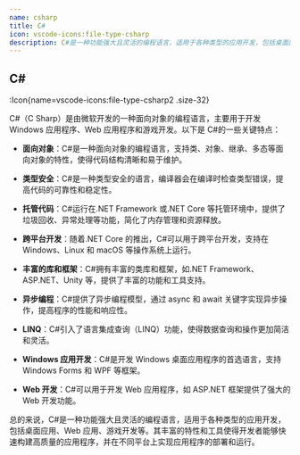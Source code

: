 ```yaml
---
name: csharp
title: C#
icon: vscode-icons:file-type-csharp
description: C#是一种功能强大且灵活的编程语言，适用于各种类型的应用开发，包括桌面应用、Web应用、游戏开发等。其丰富的特性和工具使得开发者能够快速构建高质量的应用程序，并在不同平台上实现应用程序的部署和运行。
---
```


## C#

:Icon{name=vscode-icons:file-type-csharp2 .size-32}

C#（C Sharp）是由微软开发的一种面向对象的编程语言，主要用于开发 Windows 应用程序、Web 应用程序和游戏开发。以下是 C#的一些关键特点：

- **面向对象**：C#是一种面向对象的编程语言，支持类、对象、继承、多态等面向对象的特性，使得代码结构清晰和易于维护。

- **类型安全**：C#是一种类型安全的语言，编译器会在编译时检查类型错误，提高代码的可靠性和稳定性。

- **托管代码**：C#运行在.NET Framework 或.NET Core 等托管环境中，提供了垃圾回收、异常处理等功能，简化了内存管理和资源释放。

- **跨平台开发**：随着.NET Core 的推出，C#可以用于跨平台开发，支持在 Windows、Linux 和 macOS 等操作系统上运行。

- **丰富的库和框架**：C#拥有丰富的类库和框架，如.NET Framework、ASP.NET、Unity 等，提供了丰富的功能和工具支持。

- **异步编程**：C#提供了异步编程模型，通过 async 和 await 关键字实现异步操作，提高程序的性能和响应性。

- **LINQ**：C#引入了语言集成查询（LINQ）功能，使得数据查询和操作更加简洁和灵活。

- **Windows 应用开发**：C#是开发 Windows 桌面应用程序的首选语言，支持 Windows Forms 和 WPF 等框架。

- **Web 开发**：C#可以用于开发 Web 应用程序，如 ASP.NET 框架提供了强大的 Web 开发功能。

总的来说，C#是一种功能强大且灵活的编程语言，适用于各种类型的应用开发，包括桌面应用、Web 应用、游戏开发等。其丰富的特性和工具使得开发者能够快速构建高质量的应用程序，并在不同平台上实现应用程序的部署和运行。
